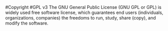 #Copyright
#GPL v3
The GNU General Public License (GNU GPL or GPL) is widely used free software license, which guarantees end users (individuals, organizations, companies) the freedoms to run, study, share (copy), and modify the software.